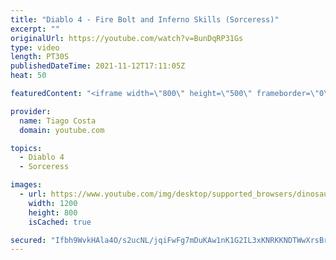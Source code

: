 ```yaml
---
title: "Diablo 4 - Fire Bolt and Inferno Skills (Sorceress)"
excerpt: ""
originalUrl: https://youtube.com/watch?v=BunDqRP31Gs
type: video
length: PT30S
publishedDateTime: 2021-11-12T17:11:05Z
heat: 50

featuredContent: "<iframe width=\"800\" height=\"500\" frameborder=\"0\" src=\"https://www.youtube.com/embed/BunDqRP31Gs\" allow=\"accelerometer; autoplay; encrypted-media; gyroscope; picture-in-picture\" allowfullscreen></iframe>"

provider:
  name: Tiago Costa
  domain: youtube.com

topics:
  - Diablo 4
  - Sorceress

images:
  - url: https://www.youtube.com/img/desktop/supported_browsers/dinosaur.png
    width: 1200
    height: 800
    isCached: true

secured: "Ifbh9WvkHAla4O/s2ucNL/jqiFwFg7mDuKAw1nK1G2IL3xKNRKKNDTWwXrsBr/F8xu60FvNG10Hz0YsIvjALO6Hd8+iLqdikh4GPunl/2hJ9hfd8MrkyR5MfwxCeaoULj6/MqB+OWoiXsHzwVS3Lwptzd/oWy08sHQwvbOrDFwbw4MoZIYKdTAvhhT1wo9W3hWJobV/LAGLCeget3mn7DqmbeDRMmi7NNp/5i8wpckHrru/BJ1V7HGmPw7nZo1widlRriai4IMEHrYOSw416ejuHva8N2UQodLkSKyIcyu+6Afx/eECsOexwbpNNCc0QN6G/Dz9LV2Hb2xU4hl+a+1pLEkdMojWoatJ5YQUt8ajYk0URE14+HwRdoRREU93jttDBGUWlM/Dj7FULggoXVi64m8EUiQI+tG7P54K0KNo=;a1ovCNZbCmUaoeFRuZYLfQ=="
---
```


